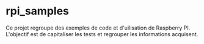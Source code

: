 # rpi_samples

Ce projet regroupe des exemples de code et d'uilisation de Raspberry PI.
L'objectif est de capitaliser les tests et regrouper les informations acquisent.

